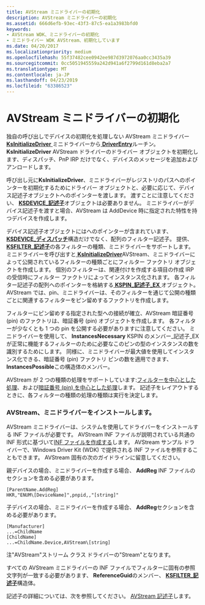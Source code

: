 ```yaml
---
title: AVStream ミニドライバーの初期化
description: AVStream ミニドライバーの初期化
ms.assetid: 666d6efb-93ec-43f3-87c5-ea1a3983bfd0
keywords:
- AVStream WDK、ミニドライバーの初期化
- ミニドライバー WDK AVStream、初期化しています
ms.date: 04/20/2017
ms.localizationpriority: medium
ms.openlocfilehash: 55f37482cee0942ee987d3972076aa0cc3435a39
ms.sourcegitcommit: 0cc5051945559a242d941a6f2799d161d8eba2a7
ms.translationtype: MT
ms.contentlocale: ja-JP
ms.lasthandoff: 04/23/2019
ms.locfileid: "63386523"
---
```

# <a name="initializing-an-avstream-minidriver"></a>AVStream ミニドライバーの初期化





独自の呼び出しでデバイスの初期化を処理しない AVStream ミニドライバー [ **KsInitializeDriver** ](https://msdn.microsoft.com/library/windows/hardware/ff562683)ミニドライバーから[ **DriverEntry**](https://msdn.microsoft.com/library/windows/hardware/ff554081)ルーチン。 **KsInitializeDriver** AVStream ドライバーのドライバー オブジェクトを初期化します、ディスパッチ、PnP IRP だけでなく、デバイスのメッセージを追加およびアンロードします。

呼び出し元に**KsInitializeDriver**、ミニドライバーがレジストリのパスへのポインターを初期化するためにドライバー オブジェクトと、必要に応じて、デバイス記述子オブジェクトへのポインターを渡します。 渡すことに注意してください、 [ **KSDEVICE\_記述子**](https://msdn.microsoft.com/library/windows/hardware/ff561691)オブジェクトは必要ありません。 ミニドライバーがデバイス記述子を渡すと場合、AVStream は AddDevice 時に指定された特性を持つデバイスを作成します。

デバイス記述子オブジェクトにはへのポインターが含まれています、 [ **KSDEVICE\_ディスパッチ**](https://msdn.microsoft.com/library/windows/hardware/ff561693)構造だけでなく、配列のフィルター記述子。 提供、 [ **KSFILTER\_記述子**](https://msdn.microsoft.com/library/windows/hardware/ff562553)の各フィルターの種類、ミニドライバーをサポートします。 ミニドライバーを呼び出すと[ **KsInitializeDriver**](https://msdn.microsoft.com/library/windows/hardware/ff562683)AVStream、ミニドライバーによって公開されているフィルターの種類ごとにフィルター ファクトリ オブジェクトを作成します。 個別のフィルターは、関連付けを作成する項目の作成 IRP の受信時にフィルター ファクトリによってインスタンス化されます。 各フィルター記述子の配列へのポインターを格納する[ **KSPIN\_記述子\_EX** ](https://msdn.microsoft.com/library/windows/hardware/ff563534)オブジェクト。 AVStream では、pin、ミニドライバーは、そのフィルターを通じて公開の種類ごとに関連するフィルターをピン留めするファクトリを作成します。

フィルターにピン留めする指定された型への接続が確立、AVStream 暗証番号 (pin) のファクトリは、暗証番号 (pin) オブジェクトを作成します。 各フィルターが少なくとも 1 つの pin を公開する必要がありますに注意してください。 ミニドライバーを使用して、 **InstancesNecessary** KSPIN のメンバー\_記述子\_EX が正常に機能するフィルターのために必要なこのピンの型のインスタンスの数を識別するためにします。 同様に、ミニドライバーが最大値を使用してインスタンス化できる、暗証番号 (pin) ファクトリ ピンの数を適用できます、 **InstancesPossible**この構造体のメンバー。

AVStream が 2 つの種類の処理をサポートしています:[フィルターを中心とした処理](filter-centric-processing.md)、および[暗証番号 (pin) を中心とした処理](pin-centric-processing.md)します。 記述子をレイアウトするときに、各フィルターの種類の処理の種類は実行を決定します。

### <a name="installing-an-avstream-minidriver"></a>AVStream、ミニドライバーをインストールします。

AVStream ミニドライバーは、システムを使用してドライバーをインストールする INF ファイルが必要です。 AVStream INF ファイルが説明されている共通の INF 形式に基づいて[INF ファイルを作成する](https://msdn.microsoft.com/library/windows/hardware/ff549520)します。 AVStream サンプル ドライバーで、Windows Driver Kit (WDK) で提供される INF ファイルを参照することもできます。 AVStream 固有の次のガイドラインに留意してください。

親デバイスの場合、ミニドライバーを作成する場合、 **AddReg** INF ファイルのセクションを含める必要があります。

```INF
[ParentName.AddReg]
HKR,"ENUM\[DeviceName]",pnpid,,"[string]"
```

子デバイスの場合、ミニドライバーを作成する場合、 **AddReg**セクションを含める必要があります。

```INF
[Manufacturer]
...=ChildName
[ChildName]
...=ChildName.Device,AVStream\[string]
```

注"AVStream"ストリーム クラス ドライバーの"Stream"となります。

すべての AVStream ミニドライバーの INF ファイルでフィルターに固有の参照文字列が一致する必要があります、 **ReferenceGuid**のメンバー、 [ **KSFILTER\_記述子**](https://msdn.microsoft.com/library/windows/hardware/ff562553)構造体。

記述子の詳細については、次を参照してください。 [AVStream 記述子](avstream-descriptors.md)します。
